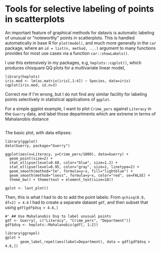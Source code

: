 # Tools for selective labeling of points in scatterplots

An important feature of graphical methods for datavis is automatic labeling of unusual or "noteworthy" points
in scatterplots. This is handled automatically in base R for `plot(model)`, and much more generally in the
`car` package, where an `id = list(n, method, ...)` argument to many functions provides for most use cases
via a function `car::showLabels()`. 

I use this extensively in my packages, e.g, `heplots::cqplot()`, which produces chisquare QQ plots for a multivariate
linear model,

```
library(heplots)
iris.mod <- lm(as.matrix(iris[,1:4]) ~ Species, data=iris)
cqplot(iris.mod, id.n=3)
```

Correct me if I'm wrong, but I do not find any similar facility for labeling points selectively in statistical
applications of `ggplot`.

For a simple ggplot example, I want to plot `Crime_pers` against `Literacy` in the `Guerry` data, and label those
departments which are extreme in terms of Mahalanobis distance

![]()

The basic plot, with data ellipses:
```
library(ggplot)
data(Guerry, package="Guerry")

ggplot(aes(x=Literacy, y=Crime_pers/1000), data=Guerry) +
  geom_point(size=2) +
  stat_ellipse(level=0.68, color="blue", size=1.2) +  
  stat_ellipse(level=0.95, color="gray", size=1, linetype=2) + 
  geom_smooth(method="lm", formula=y~x, fill="lightblue") +
  geom_smooth(method="loess", formula=y~x, color="red", se=FALSE) +
  theme_bw() + theme(text = element_text(size=18))

gplot <- last_plot()
```

Then, this is what I had to do to add the point labels:
From `qchisq(0.9, df=2) = 4.6` I had to create a separate dataset `gdf`, 
and then subset that using `gdf[gdf$dsq > 4.6,]`

```
#' ## Use Mahalanobis Dsq to label unusual points
gdf <- Guerry[, c("Literacy", "Crime_pers", "Department")]
gdf$dsq <- heplots::Mahalanobis(gdf[, 1:2])

library(ggrepel)
gplot + 
	   geom_label_repel(aes(label=Department), data = gdf[gdf$dsq > 4.6,])
```



